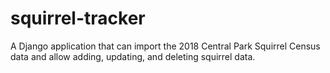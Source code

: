# squirrel-tracker
A Django application that can import the 2018 Central Park Squirrel Census data and allow adding, updating, and deleting squirrel data. 
